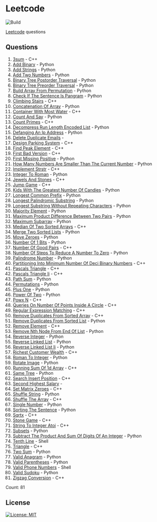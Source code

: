 # Leetcode

![Build](https://github.com/Zeyu-Li/leetcode/workflows/Generate%20MD/badge.svg)

[Leetcode](https://leetcode.com/) questions



## Questions 
 1. [3sum](https://leetcode.com/problems/3sum) - C++ 
 2. [Add Binary](https://leetcode.com/problems/add-binary) - Python 
 3. [Add Strings](https://leetcode.com/problems/add-strings) - Python 
 4. [Add Two Numbers](https://leetcode.com/problems/add-two-numbers) - Python 
 5. [Binary Tree Postorder Traversal](https://leetcode.com/problems/binary-tree-postorder-traversal) - Python 
 6. [Binary Tree Preorder Traversal](https://leetcode.com/problems/binary-tree-preorder-traversal) - Python 
 7. [Build Array From Permutation](https://leetcode.com/problems/build-array-from-permutation) - Python 
 8. [Check If The Sentence Is Pangram](https://leetcode.com/problems/check-if-the-sentence-is-pangram) - Python 
 9. [Climbing Stairs](https://leetcode.com/problems/climbing-stairs) - C++ 
 10. [Concatenation Of Array](https://leetcode.com/problems/concatenation-of-array) - Python 
 11. [Container With Most Water](https://leetcode.com/problems/container-with-most-water) - C++ 
 12. [Count And Say](https://leetcode.com/problems/count-and-say) - Python 
 13. [Count Primes](https://leetcode.com/problems/count-primes) - C++ 
 14. [Decompress Run Length Encoded List](https://leetcode.com/problems/decompress-run-length-encoded-list) - Python 
 15. [Defanging An Ip Address](https://leetcode.com/problems/defanging-an-ip-address) - Python 
 16. [Delete Duplicate Emails](https://leetcode.com/problems/delete-duplicate-emails) -  
 17. [Design Parking System](https://leetcode.com/problems/design-parking-system) - C++ 
 18. [Find Peak Element](https://leetcode.com/problems/find-peak-element) - C++ 
 19. [First Bad Version](https://leetcode.com/problems/first-bad-version) - C++ 
 20. [First Missing Positive](https://leetcode.com/problems/first-missing-positive) - Python 
 21. [How Many Numbers Are Smaller Than The Current Number](https://leetcode.com/problems/how-many-numbers-are-smaller-than-the-current-number) - Python 
 22. [Implement Strstr](https://leetcode.com/problems/implement-strstr) - C++ 
 23. [Integer To Roman](https://leetcode.com/problems/integer-to-roman) - Python 
 24. [Jewels And Stones](https://leetcode.com/problems/jewels-and-stones) - C++ 
 25. [Jump Game](https://leetcode.com/problems/jump-game) - C++ 
 26. [Kids With The Greatest Number Of Candies](https://leetcode.com/problems/kids-with-the-greatest-number-of-candies) - Python 
 27. [Longest Common Prefix](https://leetcode.com/problems/longest-common-prefix) - Python 
 28. [Longest Palindromic Substring](https://leetcode.com/problems/longest-palindromic-substring) - Python 
 29. [Longest Substring Without Repeating Characters](https://leetcode.com/problems/longest-substring-without-repeating-characters) - Python 
 30. [Majority Element](https://leetcode.com/problems/majority-element) - Python 
 31. [Maximum Product Difference Between Two Pairs](https://leetcode.com/problems/maximum-product-difference-between-two-pairs) - Python 
 32. [Maximum Subarray](https://leetcode.com/problems/maximum-subarray) - Python 
 33. [Median Of Two Sorted Arrays](https://leetcode.com/problems/median-of-two-sorted-arrays) - C++ 
 34. [Merge Two Sorted Lists](https://leetcode.com/problems/merge-two-sorted-lists) - Python 
 35. [Move Zeroes](https://leetcode.com/problems/move-zeroes) - Python 
 36. [Number Of 1 Bits](https://leetcode.com/problems/number-of-1-bits) - Python 
 37. [Number Of Good Pairs](https://leetcode.com/problems/number-of-good-pairs) - C++ 
 38. [Number Of Steps To Reduce A Number To Zero](https://leetcode.com/problems/number-of-steps-to-reduce-a-number-to-zero) - Python 
 39. [Palindrome Number](https://leetcode.com/problems/palindrome-number) - Python 
 40. [Partitioning Into Minimum Number Of Deci Binary Numbers](https://leetcode.com/problems/partitioning-into-minimum-number-of-deci-binary-numbers) - C++ 
 41. [Pascals Triangle](https://leetcode.com/problems/pascals-triangle) - C++ 
 42. [Pascals Triangle Ii](https://leetcode.com/problems/pascals-triangle-ii) - C++ 
 43. [Path Sum](https://leetcode.com/problems/path-sum) - Python 
 44. [Permutations](https://leetcode.com/problems/permutations) - Python 
 45. [Plus One](https://leetcode.com/problems/plus-one) - Python 
 46. [Power Of Two](https://leetcode.com/problems/power-of-two) - Python 
 47. [Powx N](https://leetcode.com/problems/powx-n) - C++ 
 48. [Queries On Number Of Points Inside A Circle](https://leetcode.com/problems/queries-on-number-of-points-inside-a-circle) - C++ 
 49. [Regular Expression Matching](https://leetcode.com/problems/regular-expression-matching) - C++ 
 50. [Remove Duplicates From Sorted Array](https://leetcode.com/problems/remove-duplicates-from-sorted-array) - C++ 
 51. [Remove Duplicates From Sorted List](https://leetcode.com/problems/remove-duplicates-from-sorted-list) - Python 
 52. [Remove Element](https://leetcode.com/problems/remove-element) - C++ 
 53. [Remove Nth Node From End Of List](https://leetcode.com/problems/remove-nth-node-from-end-of-list) - Python 
 54. [Reverse Integer](https://leetcode.com/problems/reverse-integer) - Python 
 55. [Reverse Linked List](https://leetcode.com/problems/reverse-linked-list) - Python 
 56. [Reverse Linked List Ii](https://leetcode.com/problems/reverse-linked-list-ii) - Python 
 57. [Richest Customer Wealth](https://leetcode.com/problems/richest-customer-wealth) - C++ 
 58. [Roman To Integer](https://leetcode.com/problems/roman-to-integer) - Python 
 59. [Rotate Image](https://leetcode.com/problems/rotate-image) - Python 
 60. [Running Sum Of 1d Array](https://leetcode.com/problems/running-sum-of-1d-array) - C++ 
 61. [Same Tree](https://leetcode.com/problems/same-tree) - Python 
 62. [Search Insert Position](https://leetcode.com/problems/search-insert-position) - C++ 
 63. [Second Highest Salary](https://leetcode.com/problems/second-highest-salary) -  
 64. [Set Matrix Zeroes](https://leetcode.com/problems/set-matrix-zeroes) - C++ 
 65. [Shuffle String](https://leetcode.com/problems/shuffle-string) - Python 
 66. [Shuffle The Array](https://leetcode.com/problems/shuffle-the-array) - C++ 
 67. [Single Number](https://leetcode.com/problems/single-number) - Python 
 68. [Sorting The Sentence](https://leetcode.com/problems/sorting-the-sentence) - Python 
 69. [Sqrtx](https://leetcode.com/problems/sqrtx) - C++ 
 70. [Stone Game](https://leetcode.com/problems/stone-game) - C++ 
 71. [String To Integer Atoi](https://leetcode.com/problems/string-to-integer-atoi) - C++ 
 72. [Subsets](https://leetcode.com/problems/subsets) - Python 
 73. [Subtract The Product And Sum Of Digits Of An Integer](https://leetcode.com/problems/subtract-the-product-and-sum-of-digits-of-an-integer) - Python 
 74. [Tenth Line](https://leetcode.com/problems/tenth-line) - Shell 
 75. [Triangle](https://leetcode.com/problems/triangle) - C++ 
 76. [Two Sum](https://leetcode.com/problems/two-sum) - Python 
 77. [Valid Anagram](https://leetcode.com/problems/valid-anagram) - Python 
 78. [Valid Parentheses](https://leetcode.com/problems/valid-parentheses) - Python 
 79. [Valid Phone Numbers](https://leetcode.com/problems/valid-phone-numbers) - Shell 
 80. [Valid Sudoku](https://leetcode.com/problems/valid-sudoku) - Python 
 81. [Zigzag Conversion](https://leetcode.com/problems/zigzag-conversion) - C++ 

Count: 81


## License

[![License: MIT](https://img.shields.io/badge/License-MIT-blue.svg)](https://opensource.org/licenses/MIT)